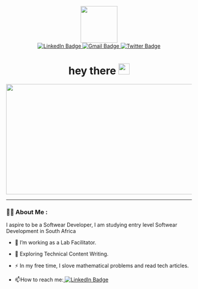 <div id="header" align="center">
  <img src="https://media.giphy.com/media/M9gbBd9nbDrOTu1Mqx/giphy.gif" width="100"/>
</div>

<div id="badges" align="center">
  <a href="https://www.linkedin.com/in/dingaan-nkosi96/">
    <img src="https://img.shields.io/badge/LinkedIn-blue?style=for-the-badge&logo=linkedin&logoColor=white" alt="LinkedIn Badge"/>
  </a>
  <a href="https://nkosid99@gmail.com">
    <img src="https://img.shields.io/badge/Gmail-red?style=for-the-badge&logo=Gmail&logoColor=white" alt="Gmail Badge"/>
  </a>
  <a href="https://twitter.com/Dee_KaNkosi">
    <img src="https://img.shields.io/badge/Twitter-blue?style=for-the-badge&logo=twitter&logoColor=white" alt="Twitter Badge"/>
  </a>
</div>

<div align="center"> <img src="https://komarev.com/ghpvc/?username=DavidDee2023&style=flat-square&color=blue" alt=""/>
  </div>

<h1 align="center">
  hey there
  <img src="https://media.giphy.com/media/hvRJCLFzcasrR4ia7z/giphy.gif" width="30px"/>
</h1>


<div align="center">
  <img src="https://www.epitech-it.es/wp-content/uploads/2023/01/1_junior-developer-300x169.jpg" width="600" height="300"/>
</div>

---

### :man_technologist: About Me : 
I aspire to be a Softwear Developer, I am studying entry level Softwear Development in South Africa

- :telescope: I’m working as a Lab Facilitator.

- :seedling: Exploring Technical Content Writing.

- :zap: In my free time, I slove mathematical problems and read tech articles.

- :mailbox:How to reach me:<a href="https://www.linkedin.com/in/dingaan-nkosi96/"> <img src="https://img.shields.io/badge/LinkedIn-blue?style=for-the-badge&logo=linkedin&logoColor=white" alt="LinkedIn Badge"/>
  </a>
